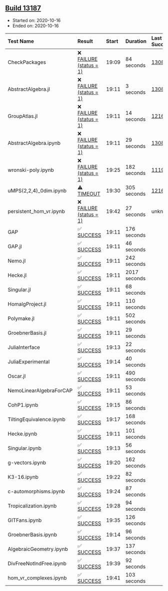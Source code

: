 ## [Build 13187](https://oscarci.mathematik.uni-kl.de/job/oscar/13187/)

* Started on: 2020-10-16
* Ended on: 2020-10-16

| Test Name    | Result | Start | Duration | Last Success | First Failure |
|:-------------|:-------|:------|:---------|:-------------|:--------------|
| CheckPackages | ❌ [FAILURE (status = 1)](https://oscarci.mathematik.uni-kl.de/job/oscar/13187/artifact/logs/build-13187/CheckPackages.log) | 19:09 | 84 seconds | [13085](https://oscarci.mathematik.uni-kl.de/job/oscar/13085/) | [13086](https://oscarci.mathematik.uni-kl.de/job/oscar/13086/) |
| AbstractAlgebra.jl | ❌ [FAILURE (status = 1)](https://oscarci.mathematik.uni-kl.de/job/oscar/13187/artifact/logs/build-13187/AbstractAlgebra.jl.log) | 19:11 | 3 seconds | [13085](https://oscarci.mathematik.uni-kl.de/job/oscar/13085/) | [13086](https://oscarci.mathematik.uni-kl.de/job/oscar/13086/) |
| GroupAtlas.jl | ❌ [FAILURE (status = 1)](https://oscarci.mathematik.uni-kl.de/job/oscar/13187/artifact/logs/build-13187/GroupAtlas.jl.log) | 19:11 | 14 seconds | [12167](https://oscarci.mathematik.uni-kl.de/job/oscar/12167/) | [12168](https://oscarci.mathematik.uni-kl.de/job/oscar/12168/) |
| AbstractAlgebra.ipynb | ❌ [FAILURE (status = 1)](https://oscarci.mathematik.uni-kl.de/job/oscar/13187/artifact/logs/build-13187/AbstractAlgebra.ipynb.log) | 19:11 | 29 seconds | [13085](https://oscarci.mathematik.uni-kl.de/job/oscar/13085/) | [13086](https://oscarci.mathematik.uni-kl.de/job/oscar/13086/) |
| wronski-poly.ipynb | ❌ [FAILURE (status = 1)](https://oscarci.mathematik.uni-kl.de/job/oscar/13187/artifact/logs/build-13187/wronski-poly.ipynb.log) | 19:25 | 182 seconds | [11192](https://oscarci.mathematik.uni-kl.de/job/oscar/11192/) | [11193](https://oscarci.mathematik.uni-kl.de/job/oscar/11193/) |
| uMPS(2,2,4)_0dim.ipynb | ⚠ [TIMEOUT](https://oscarci.mathematik.uni-kl.de/job/oscar/13187/artifact/logs/build-13187/uMPS-2-2-4-_0dim.ipynb.log) | 19:30 | 305 seconds | [12167](https://oscarci.mathematik.uni-kl.de/job/oscar/12167/) | [12168](https://oscarci.mathematik.uni-kl.de/job/oscar/12168/) |
| persistent_hom_vr.ipynb | ❌ [FAILURE (status = 1)](https://oscarci.mathematik.uni-kl.de/job/oscar/13187/artifact/logs/build-13187/persistent_hom_vr.ipynb.log) | 19:42 | 27 seconds | unknown | unknown |
| GAP | ✅ [SUCCESS](https://oscarci.mathematik.uni-kl.de/job/oscar/13187/artifact/logs/build-13187/GAP.log) | 19:11 | 176 seconds |  |  |
| GAP.jl | ✅ [SUCCESS](https://oscarci.mathematik.uni-kl.de/job/oscar/13187/artifact/logs/build-13187/GAP.jl.log) | 19:11 | 46 seconds |  |  |
| Nemo.jl | ✅ [SUCCESS](https://oscarci.mathematik.uni-kl.de/job/oscar/13187/artifact/logs/build-13187/Nemo.jl.log) | 19:11 | 242 seconds |  |  |
| Hecke.jl | ✅ [SUCCESS](https://oscarci.mathematik.uni-kl.de/job/oscar/13187/artifact/logs/build-13187/Hecke.jl.log) | 19:11 | 2017 seconds |  |  |
| Singular.jl | ✅ [SUCCESS](https://oscarci.mathematik.uni-kl.de/job/oscar/13187/artifact/logs/build-13187/Singular.jl.log) | 19:11 | 68 seconds |  |  |
| HomalgProject.jl | ✅ [SUCCESS](https://oscarci.mathematik.uni-kl.de/job/oscar/13187/artifact/logs/build-13187/HomalgProject.jl.log) | 19:11 | 110 seconds |  |  |
| Polymake.jl | ✅ [SUCCESS](https://oscarci.mathematik.uni-kl.de/job/oscar/13187/artifact/logs/build-13187/Polymake.jl.log) | 19:11 | 502 seconds |  |  |
| GroebnerBasis.jl | ✅ [SUCCESS](https://oscarci.mathematik.uni-kl.de/job/oscar/13187/artifact/logs/build-13187/GroebnerBasis.jl.log) | 19:11 | 29 seconds |  |  |
| JuliaInterface | ✅ [SUCCESS](https://oscarci.mathematik.uni-kl.de/job/oscar/13187/artifact/logs/build-13187/JuliaInterface.log) | 19:13 | 22 seconds |  |  |
| JuliaExperimental | ✅ [SUCCESS](https://oscarci.mathematik.uni-kl.de/job/oscar/13187/artifact/logs/build-13187/JuliaExperimental.log) | 19:14 | 40 seconds |  |  |
| Oscar.jl | ✅ [SUCCESS](https://oscarci.mathematik.uni-kl.de/job/oscar/13187/artifact/logs/build-13187/Oscar.jl.log) | 19:11 | 490 seconds |  |  |
| NemoLinearAlgebraForCAP | ✅ [SUCCESS](https://oscarci.mathematik.uni-kl.de/job/oscar/13187/artifact/logs/build-13187/NemoLinearAlgebraForCAP.log) | 19:11 | 53 seconds |  |  |
| CohP1.ipynb | ✅ [SUCCESS](https://oscarci.mathematik.uni-kl.de/job/oscar/13187/artifact/logs/build-13187/CohP1.ipynb.log) | 19:15 | 86 seconds |  |  |
| TiltingEquivalence.ipynb | ✅ [SUCCESS](https://oscarci.mathematik.uni-kl.de/job/oscar/13187/artifact/logs/build-13187/TiltingEquivalence.ipynb.log) | 19:17 | 168 seconds |  |  |
| Hecke.ipynb | ✅ [SUCCESS](https://oscarci.mathematik.uni-kl.de/job/oscar/13187/artifact/logs/build-13187/Hecke.ipynb.log) | 19:11 | 101 seconds |  |  |
| Singular.ipynb | ✅ [SUCCESS](https://oscarci.mathematik.uni-kl.de/job/oscar/13187/artifact/logs/build-13187/Singular.ipynb.log) | 19:13 | 56 seconds |  |  |
| g-vectors.ipynb | ✅ [SUCCESS](https://oscarci.mathematik.uni-kl.de/job/oscar/13187/artifact/logs/build-13187/g-vectors.ipynb.log) | 19:20 | 162 seconds |  |  |
| K3-16.ipynb | ✅ [SUCCESS](https://oscarci.mathematik.uni-kl.de/job/oscar/13187/artifact/logs/build-13187/K3-16.ipynb.log) | 19:22 | 82 seconds |  |  |
| c-automorphisms.ipynb | ✅ [SUCCESS](https://oscarci.mathematik.uni-kl.de/job/oscar/13187/artifact/logs/build-13187/c-automorphisms.ipynb.log) | 19:24 | 87 seconds |  |  |
| Tropicalization.ipynb | ✅ [SUCCESS](https://oscarci.mathematik.uni-kl.de/job/oscar/13187/artifact/logs/build-13187/Tropicalization.ipynb.log) | 19:28 | 94 seconds |  |  |
| GITFans.ipynb | ✅ [SUCCESS](https://oscarci.mathematik.uni-kl.de/job/oscar/13187/artifact/logs/build-13187/GITFans.ipynb.log) | 19:35 | 126 seconds |  |  |
| GroebnerBasis.ipynb | ✅ [SUCCESS](https://oscarci.mathematik.uni-kl.de/job/oscar/13187/artifact/logs/build-13187/GroebnerBasis.ipynb.log) | 19:14 | 96 seconds |  |  |
| AlgebraicGeometry.ipynb | ✅ [SUCCESS](https://oscarci.mathematik.uni-kl.de/job/oscar/13187/artifact/logs/build-13187/AlgebraicGeometry.ipynb.log) | 19:37 | 137 seconds |  |  |
| DivFreeNotIndFree.ipynb | ✅ [SUCCESS](https://oscarci.mathematik.uni-kl.de/job/oscar/13187/artifact/logs/build-13187/DivFreeNotIndFree.ipynb.log) | 19:39 | 92 seconds |  |  |
| hom_vr_complexes.ipynb | ✅ [SUCCESS](https://oscarci.mathematik.uni-kl.de/job/oscar/13187/artifact/logs/build-13187/hom_vr_complexes.ipynb.log) | 19:41 | 103 seconds |  |  |
